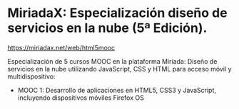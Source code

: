 # MiriadaX: Especialización diseño de servicios en la nube (5ª Edición).
https://miriadax.net/web/html5mooc

Especialización de 5 cursos MOOC en la plataforma Miríada: Diseño de servicios en la nube utilizando JavaScript, CSS y HTML para acceso móvil y multidispositivo:
- MOOC 1: Desarrollo de aplicaciones en HTML5, CSS3 y JavaScript, incluyendo dispositivos móviles Firefox OS
